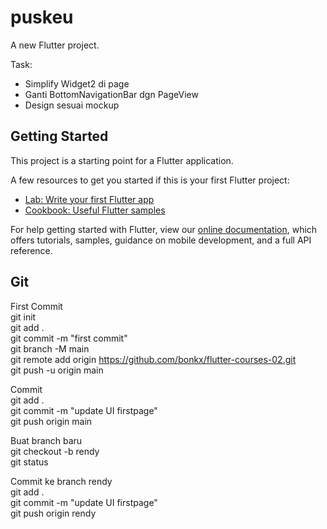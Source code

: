 # puskeu

A new Flutter project.

Task:
- Simplify Widget2 di page
- Ganti BottomNavigationBar dgn PageView
- Design sesuai mockup

## Getting Started

This project is a starting point for a Flutter application.

A few resources to get you started if this is your first Flutter project:

- [Lab: Write your first Flutter app](https://flutter.dev/docs/get-started/codelab)
- [Cookbook: Useful Flutter samples](https://flutter.dev/docs/cookbook)

For help getting started with Flutter, view our
[online documentation](https://flutter.dev/docs), which offers tutorials,
samples, guidance on mobile development, and a full API reference.

## Git

First Commit  
git init  
git add .  
git commit -m "first commit"  
git branch -M main  
git remote add origin https://github.com/bonkx/flutter-courses-02.git  
git push -u origin main  

Commit  
git add .  
git commit -m "update UI firstpage"  
git push origin main  

Buat branch baru  
git checkout -b rendy  
git status  

Commit ke branch rendy  
git add .  
git commit -m "update UI firstpage"  
git push origin rendy  

